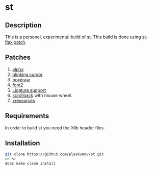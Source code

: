 # st

## Description
This is a personal, experimental build of [st](https://st.suckless.org).
This build is done using [st-flexipatch](https://github.com/bakkeby/st-flexipatch).

## Patches
1. [alpha](https://st.suckless.org/patches/alpha/)
2. [blinking cursor](https://st.suckless.org/patches/blinking_cursor/)
3. [boxdraw](https://st.suckless.org/patches/boxdraw/)
4. [font2](https://st.suckless.org/patches/font2/)
5. [Ligature support](https://st.suckless.org/patches/ligatures/)
6. [scrollback](https://st.suckless.org/patches/scrollback/) with mouse wheel.
7. [xresources](https://st.suckless.org/patches/xresources/)

## Requirements
In order to build st you need the Xlib header files.

## Installation

```bash
git clone https://github.com/pleskunov/st.git
cd st
doas make clean install
```
